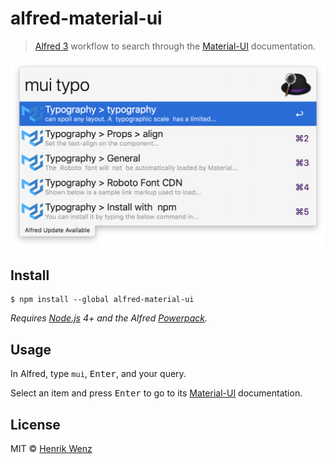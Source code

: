 # alfred-material-ui

> [Alfred 3](https://www.alfredapp.com) workflow to search through the [Material-UI](https://material-ui-next.com/) documentation.

<img src="screenshot.png" width="593">

## Install

```
$ npm install --global alfred-material-ui
```

*Requires [Node.js](https://nodejs.org) 4+ and the Alfred [Powerpack](https://www.alfredapp.com/powerpack/).*


## Usage

In Alfred, type `mui`, <kbd>Enter</kbd>, and your query.

Select an item and press <kbd>Enter</kbd> to go to its [Material-UI](https://material-ui-next.com/) documentation.<br>

## License

MIT © [Henrik Wenz](https://github.com/HaNdTriX)

